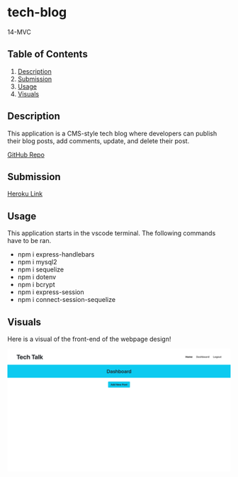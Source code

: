 # tech-blog
14-MVC

## Table of Contents
1. [Description](#description)
2. [Submission](#submission)
3. [Usage](#usage)
4. [Visuals](#visuals)

## Description
This application is a CMS-style tech blog where developers can publish their blog posts, add comments, update, and delete their post.

[GitHub Repo](https://github.com/BrandyM98/tech-blog)

## Submission

[Heroku Link](https://murmuring-atoll-71811.herokuapp.com/)

## Usage
This application starts in the vscode terminal. The following commands have to be ran.
- npm i express-handlebars
- npm i mysql2
- npm i sequelize
- npm i dotenv
- npm i bcrypt
- npm i express-session
- npm i connect-session-sequelize


## Visuals
Here is a visual of the front-end of the webpage design!

![Alt text](./public/Tech-Blog.png)